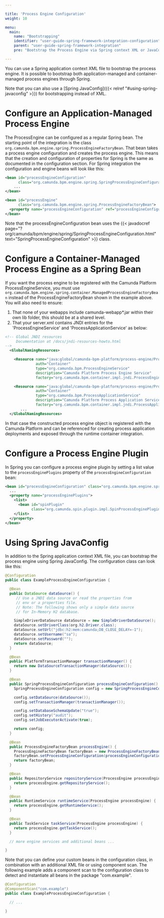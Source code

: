 ```yaml
---

title: 'Process Engine Configuration'
weight: 10

menu:
  main:
    name: "Bootstrapping"
    identifier: "user-guide-spring-framework-integration-configuration"
    parent: "user-guide-spring-framework-integration"
    pre: "Bootstrap the Process Engine via Spring context XML or JavaConfig"

---
```


You can use a Spring application context XML file to bootstrap the process engine. It is possible to bootstrap both application-managed and container-managed process engines through Spring.

Note that you can also use a [Spring JavaConfig]({{< relref "#using-spring-javaconfig" >}}) for bootstrapping instead of XML.

# Configure an Application-Managed Process Engine

The ProcessEngine can be configured as a regular Spring bean. The starting point of the integration is the class `org.camunda.bpm.engine.spring.ProcessEngineFactoryBean`. That bean takes a process engine configuration and creates the process engine. This means that the creation and configuration of properties for Spring is the same as documented in the configuration section. For Spring integration the configuration and engine beans will look like this:

```xml
<bean id="processEngineConfiguration"
      class="org.camunda.bpm.engine.spring.SpringProcessEngineConfiguration">
    ...
</bean>

<bean id="processEngine"
      class="org.camunda.bpm.engine.spring.ProcessEngineFactoryBean">
  <property name="processEngineConfiguration" ref="processEngineConfiguration" />
</bean>
```

Note that the processEngineConfiguration bean uses the {{< javadocref page="?org/camunda/bpm/engine/spring/SpringProcessEngineConfiguration.html" text="SpringProcessEngineConfiguration" >}} class.


# Configure a Container-Managed Process Engine as a Spring Bean

If you want the process engine to be registered with the Camunda Platform ProcessEngineService, you must use `org.camunda.bpm.engine.spring.container.ManagedProcessEngineFactoryBean` instead of the ProcessEngineFactoryBean shown in the example above. You will also need to ensure:

1. That none of your webapps include camunda-webapp\*.jar within their own lib folder, this should be at a shared level.
2. That your server.xml contains JNDI entries for the 'ProcessEngineService' and 'ProcessApplicationService' as below:

```xml
<!-- Global JNDI resources
     Documentation at /docs/jndi-resources-howto.html
-->
  <GlobalNamingResources>

    <Resource name="java:global/camunda-bpm-platform/process-engine/ProcessEngineService!org.camunda.bpm.ProcessEngineService"
              auth="Container"
              type="org.camunda.bpm.ProcessEngineService"
              description="Camunda Platform Process Engine Service"
              factory="org.camunda.bpm.container.impl.jndi.ProcessEngineServiceObjectFactory" />

    <Resource name="java:global/camunda-bpm-platform/process-engine/ProcessApplicationService!org.camunda.bpm.ProcessApplicationService"
              auth="Container"
              type="org.camunda.bpm.ProcessApplicationService"
              description="Camunda Platform Process Application Service"
              factory="org.camunda.bpm.container.impl.jndi.ProcessApplicationServiceObjectFactory" />
       ...
  </GlobalNamingResources>
```

In that case the constructed process engine object is registered with the Camunda Platform and can be referenced for creating process application deployments and exposed through the runtime container integration.


# Configure a Process Engine Plugin

In Spring you can configure a process engine plugin by setting a list value to the
`processEnginePlugins` property of the `processEngineConfiguration` bean:

```xml
<bean id="processEngineConfiguration" class="org.camunda.bpm.engine.spring.SpringProcessEngineConfiguration">
  ...
  <property name="processEnginePlugins">
    <list>
      <bean id="spinPlugin"
            class="org.camunda.spin.plugin.impl.SpinProcessEnginePlugin" />
    </list>
  </property>
</bean>
```

# Using Spring JavaConfig

In addition to the Spring application context XML file, you can bootstrap the process engine using Spring JavaConfig. The configuration class can look like this:

```java
@Configuration
public class ExampleProcessEngineConfiguration {

  @Bean
  public DataSource dataSource() {
     // Use a JNDI data source or read the properties from
     // env or a properties file.
     // Note: The following shows only a simple data source
     // for In-Memory H2 database.

    SimpleDriverDataSource dataSource = new SimpleDriverDataSource();
    dataSource.setDriverClass(org.h2.Driver.class);
    dataSource.setUrl("jdbc:h2:mem:camunda;DB_CLOSE_DELAY=-1");
    dataSource.setUsername("sa");
    dataSource.setPassword("");
    return dataSource;
  }

  @Bean
  public PlatformTransactionManager transactionManager() {
    return new DataSourceTransactionManager(dataSource());
  }

  @Bean
  public SpringProcessEngineConfiguration processEngineConfiguration() {
    SpringProcessEngineConfiguration config = new SpringProcessEngineConfiguration();

    config.setDataSource(dataSource());
    config.setTransactionManager(transactionManager());

    config.setDatabaseSchemaUpdate("true");
    config.setHistory("audit");
    config.setJobExecutorActivate(true);

    return config;
  }

  @Bean
  public ProcessEngineFactoryBean processEngine() {
    ProcessEngineFactoryBean factoryBean = new ProcessEngineFactoryBean();
    factoryBean.setProcessEngineConfiguration(processEngineConfiguration());
    return factoryBean;
  }

  @Bean
  public RepositoryService repositoryService(ProcessEngine processEngine) {
    return processEngine.getRepositoryService();
  }

  @Bean
  public RuntimeService runtimeService(ProcessEngine processEngine) {
    return processEngine.getRuntimeService();
  }

  @Bean
  public TaskService taskService(ProcessEngine processEngine) {
    return processEngine.getTaskService();
  }

  // more engine services and additional beans ...

}
```

Note that you can define your custom beans in the configuration class, in combination with an additional XML file or using component scan. The following example adds a component scan to the configuration class to detect and instantiate all beans in the package "com.example".

```java
@Configuration
@ComponentScan("com.example")
public class ExampleProcessEngineConfiguration {

  // ...

}
```


